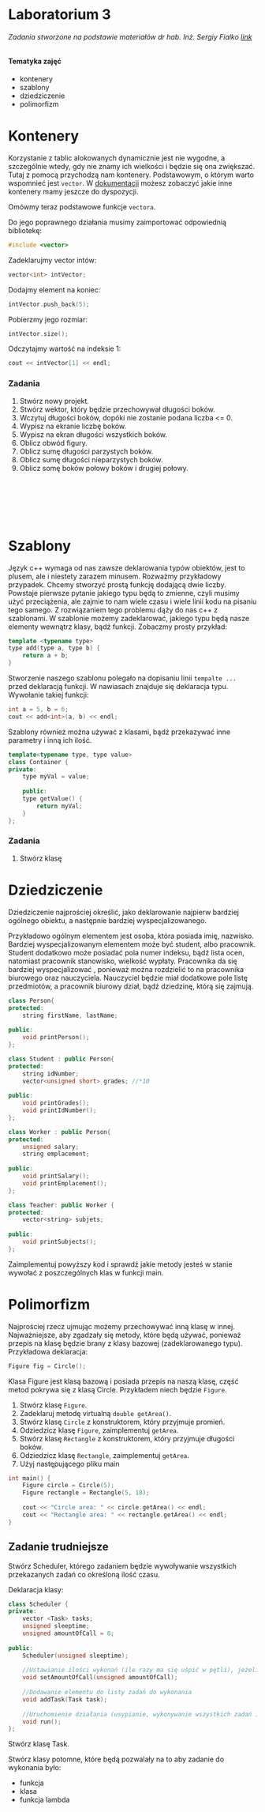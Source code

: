 # Laboratorium 3

###### Zadania stworzone na podstawie materiałów dr hab. Inż. Sergiy Fialko [link](https://torus.uck.pk.edu.pl/~fialko/index.html)

#### Tematyka zajęć

- kontenery
- szablony
- dziedziczenie
- polimorfizm


# Kontenery

Korzystanie z tablic alokowanych dynamicznie jest nie wygodne, a szczególnie wtedy, gdy nie znamy ich wielkości i będzie się ona zwiększać.
Tutaj z pomocą przychodzą nam kontenery. Podstawowym, o którym warto wspomnieć jest `vector`. W [dokumentacji](https://en.cppreference.com/w/cpp/container)
możesz zobaczyć jakie inne kontenery mamy jeszcze do dyspozycji.

Omówmy teraz podstawowe funkcje `vectora`.

Do jego poprawnego działania musimy zaimportować odpowiednią bibliotekę:

```c++
#include <vector>
```

Zadeklarujmy vector intów:

```c++
vector<int> intVector;
```

Dodajmy element na koniec:

```c++
intVector.push_back(5);
```

Pobierzmy jego rozmiar:

```c++
intVector.size();
```

Odczytajmy wartość na indeksie 1:

```c++
cout << intVector[1] << endl;
```

### Zadania

1. Stwórz nowy projekt.
2. Stwórz wektor, który będzie przechowywał długości boków.
3. Wczytuj długości boków, dopóki nie zostanie podana liczba <= 0.
4. Wypisz na ekranie liczbę boków.
5. Wypisz na ekran długości wszystkich boków.
6. Oblicz obwód figury.
7. Oblicz sumę długości parzystych boków.
8. Oblicz sumę długości nieparzystych boków.
9. Oblicz somę boków połowy boków i drugiej połowy.

&nbsp;

&nbsp;

&nbsp;

# Szablony

Język c++ wymaga od nas zawsze deklarowania typów obiektów, jest to plusem, ale i niestety zarazem minusem. 
Rozważmy przykładowy przypadek. Chcemy stworzyć prostą funkcję dodającą dwie liczby. Powstaje pierwsze pytanie
jakiego typu będą to zmienne, czyli musimy użyć przeciążenia, ale zajmie to nam wiele czasu i wiele linii kodu
na pisaniu tego samego.
Z rozwiązaniem tego problemu dąży do nas c++ z szablonami. W szablonie możemy zadeklarować, jakiego 
typu będą nasze elementy wewnątrz klasy, bądź funkcji. Zobaczmy prosty przykład:

```c++
template <typename type>
type add(type a, type b) {
    return a + b;
}
```

Stworzenie naszego szablonu polegało na dopisaniu linii `tempalte ...` przed deklaracją funkcji. W nawiasach znajduje się
deklaracja typu. Wywołanie takiej funkcji:

```c++
int a = 5, b = 6;
cout << add<int>(a, b) << endl;
```

Szablony również można używać z klasami, bądź przekazywać inne parametry i inną ich ilość.

```c++
template<typename type, type value>
class Container {
private:
    type myVal = value; 
    
    public:
    type getValue() {
        return myVal;
    }
};
```

### Zadania

1. Stwórz klasę


# Dziedziczenie

Dziedziczenie najprościej określić, jako deklarowanie najpierw bardziej ogólnego obiektu, a następnie
bardziej wyspecjalizowanego.

Przykładowo ogólnym elementem jest osoba, która posiada imię, nazwisko. Bardziej wyspecjalizowanym elementem
może być student, albo pracownik. Student dodatkowo może posiadać pola numer indeksu, bądź lista ocen, natomiast 
pracownik stanowisko, wielkość wypłaty. Pracownika da się bardziej wyspecjalizować , ponieważ można rozdzielić to na
pracownika biurowego oraz nauczyciela. Nauczyciel będzie miał dodatkowe pole listę przedmiotów, a pracownik biurowy 
dział, bądź dziedzinę, którą się zajmują.

```c++
class Person{
protected:
    string firstName, lastName;
    
public:
    void printPerson();
};

class Student : public Person{
protected:
    string idNumber;
    vector<unsigned short> grades; //*10
    
public:
    void printGrades();
    void printIdNumber();
};

class Worker : public Person{
protected:
    unsigned salary;
    string emplacement;
    
public:
    void printSalary();
    void printEmplacement();
};

class Teacher: public Worker {
protected:
    vector<string> subjets;
    
public:
    void printSubjects();
};
```

Zaimplementuj powyższy kod i sprawdź jakie metody jesteś w stanie wywołać z poszczególnych klas w funkcji main.

# Polimorfizm

Najprościej rzecz ujmując możemy przechowywać inną klasę w innej. Najważniejsze, aby zgadzały się metody, które będą używać,
ponieważ przepis na klasę będzie brany z klasy bazowej (zadeklarowanego typu). Przykładowa deklaracja:

```c++
Figure fig = Circle();
```

Klasa Figure jest klasą bazową i posiada przepis na naszą klasę, część metod pokrywa się z klasą Circle.
Przykładem niech będzie `Figure`.

1. Stwórz klasę `Figure`.
2. Zadeklaruj metodę virtualną `double getArea()`.
3. Stwórz klasę `Circle` z konstruktorem, który przyjmuje promień.
4. Odziedzicz klasę `Figure`, zaimplementuj `getArea`.
5. Stwórz klasę `Rectangle` z konstruktorem, który przyjmuje długości boków.
6. Odziedzicz klasę `Rectangle`, zaimplementuj `getArea`.
7. Użyj następującego pliku main
```c++
int main() {
    Figure circle = Circle(5);
    Figure rectangle = Rectangle(5, 18);
    
    cout << "Circle area: " << circle.getArea() << endl;
    cout << "Rectangle area: " << rectangle.getArea() << endl;
}
```

## Zadanie trudniejsze

Stwórz Scheduler, którego zadaniem będzie wywoływanie wszystkich przekazanych zadań co określoną ilość czasu.

Deklaracja klasy:

```c++
class Scheduler {
private:
    vector <Task> tasks;
    unsigned sleeptime; 
    unsigned amountOfCall = 0;
    
public:
    Scheduler(unsigned sleeptime);
    
    //Ustawianie ilości wykonań (ile razy ma się uśpić w pętli), jeżeli 0, to ma działać w nieskończoność
    void setAmountOfCall(unsigned amountOfCall);
    
    //Dodawanie elementu do listy zadań do wykonania
    void addTask(Task task);
    
    //Uruchomienie działania (usypianie, wykonywanie wszystkich zadań i tak w kółko)
    void run();
};
```

Stwórz klasę Task.

Stwórz klasy potomne, które będą pozwalały na to aby zadanie do wykonania było:
- funkcja
- klasa
- funkcja lambda




